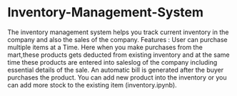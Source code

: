 # Inventory-Management-System
The inventory management system helps you track current inventory in the company and also the sales of the company.
Features :
User can purchase multiple items at a Time.
Here when you make purchases from the mart,these products gets deducted from existing inventory and at the same time these products are entered into saleslog of the company 
including essential details of the sale.
An automatic bill is generated after the buyer purchases the product.
You can add new product into the inventory or you can add more stock to the existing item (inventory.ipynb).
